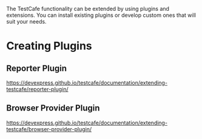 The TestCafe functionality can be extended by using plugins and extensions. You can install existing plugins or develop custom ones that will suit your needs.

# Creating Plugins
## Reporter Plugin
https://devexpress.github.io/testcafe/documentation/extending-testcafe/reporter-plugin/

## Browser Provider Plugin
https://devexpress.github.io/testcafe/documentation/extending-testcafe/browser-provider-plugin/